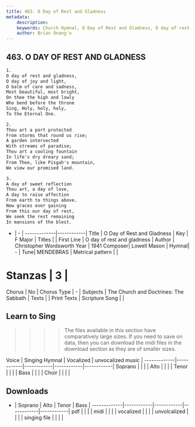 ```yaml
---
title: 463. O Day of Rest and Gladness
metadata:
    description: 
    keywords: Church Hymnal, O Day of Rest and Gladness, O day of rest and gladness, 
    author: Brian Onang'o
---
```



## 463. O DAY OF REST AND GLADNESS

```txt
1.
O day of rest and gladness,
O day of joy and light,
O balm of care and sadness,
Most beautiful, most bright,
On thee the high and lowly
Who bend before the throne
Sing, Holy, holy, holy,
To the Eternal One.

2.
Thou art a port protected
From storms that round us rise;
A garden intersected
With streams of paradise;
Thou art a cooling fountain
In life's dry dreary sand;
From Thee, like Pisgah's mountain,
We view our promised land.

3.
A day of sweet reflection
Thou art, a day of love,
A day to raise affection
From earth to things above.
New graces ever gaining
From this our day of rest,
We seek the rest remaining
In mansions of the blest.
```

- |   -  |
-------------|------------|
Title | O Day of Rest and Gladness |
Key | F Major |
Titles |  |
First Line | O day of rest and gladness |
Author | Christopher Wordsworth
Year | 1941
Composer| Lowell Mason |
Hymnal|  - |
Tune| MENDEBRAS |
Metrical pattern | |
# Stanzas | 3 |
Chorus | No |
Chorus Type | - |
Subjects | The Church and Doctrines: The Sabbath |
Texts |  |
Print Texts | 
Scripture Song |  |
  
## Learn to Sing

>>>> The files available in this section have comparatively large sizes. If you need to save on data, then you can download the midi files in the download section as they are of smaller sizes.

Voice |  Singing Hymnal | Vocalized | unvocalized music |
-------------|------------|------------|------------|------------|
Soprano | | | |
Alto | | | |
Tenor | | | |
Bass | | | |
Choir | | | |

## Downloads

- |  Soprano | Alto | Tenor | Bass |
-------------|------------|------------|------------|------------|
pdf | | | |
midi | | | |
vocalized | | | |
unvolcalized | | | |
singing file | | | |
  